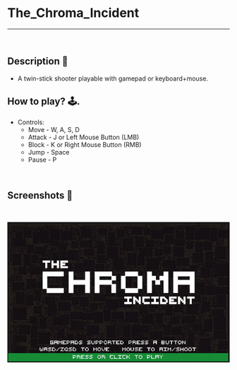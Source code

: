# **The_Chroma_Incident** 

---

<br>

## **Description 📃**
- A twin-stick shooter playable with gamepad or keyboard+mouse.

## **How to play? 🕹️**.
- Controls:
	- Move - W, A, S, D
	- Attack - J or Left Mouse Button (LMB)
	- Block - K or Right Mouse Button (RMB)
	- Jump - Space
	- Pause - P
	
<br>

## **Screenshots 📸**

<br>

![image](../../assets/images/The_Chroma_Incident.jpg)

<br>
